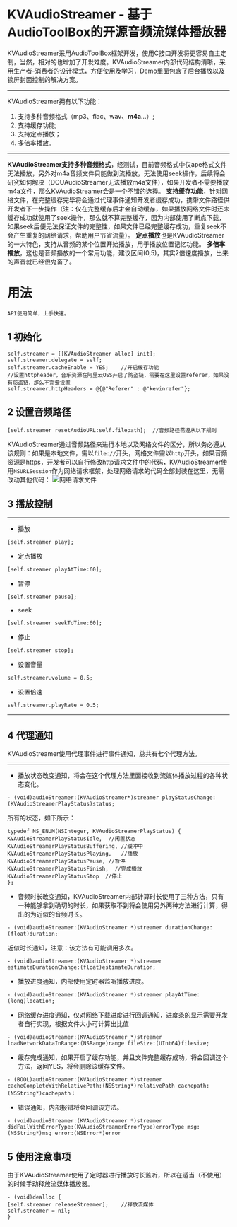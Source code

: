 # KVAudioStreamer - 基于AudioToolBox的开源音频流媒体播放器
KVAudioStreamer采用AudioToolBox框架开发，使用C接口开发将更容易自主定制，当然，相对的也增加了开发难度。KVAudioStreamer内部代码结构清晰，采用生产者-消费者的设计模式，方便使用及学习，Demo里面包含了后台播放以及锁屏封面控制的解决方案。
***
KVAudioStreamer拥有以下功能：
1.  支持多种音频格式（mp3、flac、wav、**m4a**...）;
2. 支持缓存功能;
3. 支持定点播放；
4. 多倍率播放。
***
**KVAudioStreamer支持多种音频格式**，经测试，目前音频格式中仅ape格式文件无法播放，另外对m4a音频文件只能做到流播放，无法使用seek操作，后续将会研究如何解决（DOUAudioStreamer无法播放m4a文件），如果开发者不需要播放m4a文件，那么KVAudioStreamer会是一个不错的选择。
**支持缓存功能**，针对网络文件，在完整缓存完毕将会通过代理事件通知开发者缓存成功，携带文件路径供开发者下一步操作（注：仅在完整缓存后才会自动缓存，如果播放网络文件时还未缓存成功就使用了seek操作，那么就不算完整缓存，因为内部使用了断点下载，如果seek后便无法保证文件的完整性，如果文件已经完整缓存成功，重复seek不会产生重复的网络请求，帮助用户节省流量）。
**定点播放**也是KVAudioStreamer的一大特色，支持从音频的某个位置开始播放，用于播放位置记忆功能。
**多倍率播放**，这也是音频播放的一个常用功能，建议区间(0,5)，其实2倍速度播放，出来的声音就已经很鬼畜了。

# 用法
    API使用简单，上手快速。
## 1 初始化
```
self.streamer = [[KVAudioStreamer alloc] init];
self.streamer.delegate = self;
self.streamer.cacheEnable = YES;    //开启缓存功能
//设置httpheader，音乐资源在阿里云OSS开启了防盗链，需要在这里设置referer，如果没有防盗链，那么不需要设置
self.streamer.httpHeaders = @{@"Referer" : @"kevinrefer"};
```
## 2 设置音频路径
```
[self.streamer resetAudioURL:self.filepath];  //音频路径需遵从以下规则
```
KVAudioStreamer通过音频路径来进行本地以及网络文件的区分，所以务必遵从该规则：如果是本地文件，需以`file://`开头，网络文件需以`http`开头，如果音频资源是https，开发者可以自行修改http请求文件中的代码，KVAudioStreamer使用`NSURLSession`作为网络请求框架，处理网络请求的代码全部封装在这里，无需改动其他代码：
![网络请求文件](http://upload-images.jianshu.io/upload_images/1711666-85cd94abe17ef6fd.png?imageMogr2/auto-orient/strip%7CimageView2/2/w/1240)
## 3 播放控制
***
- 播放
```
[self.streamer play];
```
- 定点播放
```
[self.streamer playAtTime:60];
```
- 暂停
```
[self.streamer pause];
```
- seek
```
[self.streamer seekToTime:60];
```
- 停止
```
[self.streamer stop];
```
- 设置音量
```
self.streamer.volume = 0.5;
```
- 设置倍速
```
self.streamer.playRate = 0.5;
```
***
## 4 代理通知
KVAudioStreamer使用代理事件进行事件通知，总共有七个代理方法。
***
- 播放状态改变通知，将会在这个代理方法里面接收到流媒体播放过程的各种状态变化。
```
- (void)audioStreamer:(KVAudioStreamer*)streamer playStatusChange:(KVAudioStreamerPlayStatus)status;
```
所有的状态，如下所示：
```
typedef NS_ENUM(NSInteger, KVAudioStreamerPlayStatus) {
KVAudioStreamerPlayStatusIdle,  //闲置状态
KVAudioStreamerPlayStatusBuffering, //缓冲中
KVAudioStreamerPlayStatusPlaying,   //播放
KVAudioStreamerPlayStatusPause, //暂停
KVAudioStreamerPlayStatusFinish,  //完成播放
KVAudioStreamerPlayStatusStop  //停止
};
```
- 音频时长改变通知，KVAudioStreamer内部计算时长使用了三种方法，只有一种能够拿到确切的时长，如果获取不到将会使用另外两种方法进行计算，得出的为近似的音频时长。
```
- (void)audioStreamer:(KVAudioStreamer *)streamer durationChange:(float)duration;
```
近似时长通知，注意：该方法有可能调用多次。
```
- (void)audioStreamer:(KVAudioStreamer *)streamer estimateDurationChange:(float)estimateDuration;
```
- 播放进度通知，内部使用定时器监听播放进度。
```
- (void)audioStreamer:(KVAudioStreamer *)streamer playAtTime:(long)location;
```
- 网络缓存进度通知，仅对网络下载进度进行回调通知，进度条的显示需要开发者自行实现，根据文件大小可计算出比值
```
- (void)audioStreamer:(KVAudioStreamer *)streamer loadNetworkDataInRange:(NSRange)range fileSize:(UInt64)filesize;
```
- 缓存完成通知，如果开启了缓存功能，并且文件完整缓存成功，将会回调这个方法，返回YES，将会删除该缓存文件。
```
- (BOOL)audioStreamer:(KVAudioStreamer *)streamer cacheCompleteWithRelativePath:(NSString*)relativePath cachepath:(NSString*)cachepath；
```
- 错误通知，内部报错将会回调该方法。
```
- (void)audioStreamer:(KVAudioStreamer *)streamer didFailWithErrorType:(KVAudioStreamerErrorType)errorType msg:(NSString*)msg error:(NSError*)error
```
## 5 使用注意事项
由于KVAudioStreamer使用了定时器进行播放时长监听，所以在适当（不使用）的时候手动释放流媒体播放器。
```
- (void)dealloc {
[self.streamer releaseStreamer];    //释放流媒体
self.streamer = nil;
}
```


